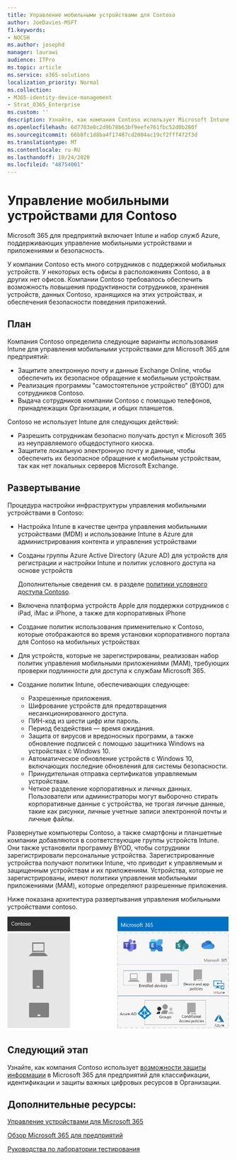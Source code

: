 ```yaml
---
title: Управление мобильными устройствами для Contoso
author: JoeDavies-MSFT
f1.keywords:
- NOCSH
ms.author: josephd
manager: laurawi
audience: ITPro
ms.topic: article
ms.service: o365-solutions
localization_priority: Normal
ms.collection:
- M365-identity-device-management
- Strat_O365_Enterprise
ms.custom: ''
description: Узнайте, как компания Contoso использует Microsoft Intune в Microsoft 365 для управления устройствами и приложениями, которые запускаются на них.
ms.openlocfilehash: 6d7783e8c2d9b78b63bf9eefe761fbc52d0b280f
ms.sourcegitcommit: 66b8fc1d8ba4f17487cd2004ac19cf2fff472f3d
ms.translationtype: MT
ms.contentlocale: ru-RU
ms.lasthandoff: 10/24/2020
ms.locfileid: "48754001"
---
```

# <a name="mobile-device-management-for-contoso"></a>Управление мобильными устройствами для Contoso

Microsoft 365 для предприятий включает Intune и набор служб Azure, поддерживающих управление мобильными устройствами и приложениями и безопасность.

У компании Contoso есть много сотрудников с поддержкой мобильных устройств. У некоторых есть офисы в расположениях Contoso, а в других нет офисов. Компании Contoso требовалось обеспечить возможность повышения продуктивности сотрудников, хранения устройств, данных Contoso, хранящихся на этих устройствах, и обеспечения безопасности поведения приложений.

## <a name="plan"></a>План

Компания Contoso определила следующие варианты использования Intune для управления мобильными устройствами для Microsoft 365 для предприятий:

- Защитите электронную почту и данные Exchange Online, чтобы обеспечить их безопасное обращение к мобильным устройствам.
- Реализация программы "самостоятельное устройство" (BYOD) для сотрудников Contoso.
- Выдача сотрудников компании Contoso с помощью телефонов, принадлежащих Организации, и общих планшетов.

Contoso не использует Intune для следующих действий:

- Разрешить сотрудникам безопасно получать доступ к Microsoft 365 из неуправляемого общедоступного киоска.
- Защитите локальную электронную почту и данные, чтобы обеспечить их безопасное обращение к мобильным устройствам, так как нет локальных серверов Microsoft Exchange.

## <a name="deploy"></a>Развертывание

Процедура настройки инфраструктуры управления мобильными устройствами в Contoso:

- Настройка Intune в качестве центра управления мобильными устройствами (MDM) и использование Intune в Azure для администрирования контента и управления устройствами
- Созданы группы Azure Active Directory (Azure AD) для устройств для регистрации и настройки Intune и политик условного доступа на основе устройств

  Дополнительные сведения см. в разделе [политики условного доступа Contoso](contoso-identity.md#conditional-access-policies-for-identity-and-device-access).

- Включена платформа устройств Apple для поддержки сотрудников с iPad, iMac и iPhone, а также для корпоративных iPhone
- Создание политик использования применительно к Contoso, которые отображаются во время установки корпоративного портала для Contoso на мобильных устройствах
- Для устройств, которые не зарегистрированы, реализован набор политик управления мобильными приложениями (MAM), требующих проверки подлинности для доступа к службам Microsoft 365.
- Создание политик Intune, обеспечивающих следующее:
  - Разрешенные приложения.
  - Шифрование устройств для предотвращения несанкционированного доступа.
  - ПИН-код из шести цифр или пароль.
  - Период бездействия — время ожидания.
  - Защита от вирусов и вредоносных программ, а также обновление подписей с помощью защитника Windows на устройствах с Windows 10.
  - Автоматическое обновление устройств с Windows 10, включающих последние обновления для системы безопасности.
  - Принудительная отправка сертификатов управляемым устройствам.
  - Четкое разделение корпоративных и личных данных. Пользователи или администраторы могут выборочно стирать корпоративные данные с устройства, не трогая личные данные, такие как рисунки, личные учетные записи электронной почты и личные файлы.

Развернутые компьютеры Contoso, а также смартфоны и планшетные компании добавляются в соответствующие группы устройств Intune. Они также установили программу BYOD, чтобы сотрудники зарегистрировали персональные устройства. Зарегистрированные устройства получают политики Intune, что приводит к управляемым и защищенным устройствам и их приложениям. Устройства, которые не зарегистрированы, имеют политики управления мобильными приложениями (MAM), которые определяют разрешенные приложения.

Ниже показана архитектура развертывания управления мобильными устройствами contoso.

![Инфраструктура развертывания управления мобильными устройствами contoso](../media/contoso-mdm/contoso-mdm-fig1.png)

## <a name="next-step"></a>Следующий этап

Узнайте, как компания Contoso использует [возможности защиты информации](contoso-info-protect.md) в Microsoft 365 для предприятий для классификации, идентификации и защиты важных цифровых ресурсов в Организации.

## <a name="see-also"></a>Дополнительные ресурсы:

[Управление устройствами для Microsoft 365](device-management-roadmap-microsoft-365.md)

[Обзор Microsoft 365 для предприятий](microsoft-365-overview.md)

[Руководства по лаборатории тестирования](m365-enterprise-test-lab-guides.md)


